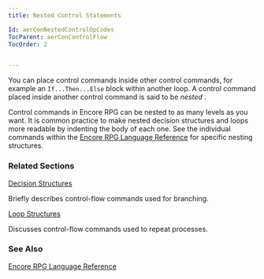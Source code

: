 ```yaml
---
title: Nested Control Statements

Id: aerConNestedControlOpCodes
TocParent: aerConControlFlow
TocOrder: 2


---
```


You can place control commands inside other control commands, for example an ```If...Then...Else``` block within another loop. A control command placed inside another control command is said to be *nested* . 

Control commands in Encore RPG can be nested to as many levels as you want. It is common practice to make nested decision structures and loops more readable by indenting the body of each one. See the individual commands within the [Encore RPG Language Reference](aerLrfLangRefMain.html) for specific nesting structures. 

### Related Sections

[Decision Structures](aerConDecisionStructures.html)

Briefly describes control-flow commands used for branching.


[Loop Structures](aerConLoopStructures.html)

Discusses control-flow commands used to repeat processes.


### See Also
[Encore RPG Language Reference](aerLrfLangRefMain.html) 
